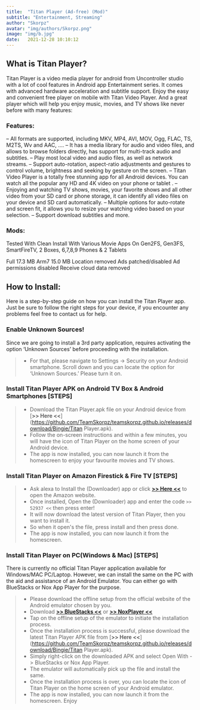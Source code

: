 ```yaml
---
title:  "Titan Player (Ad-free) (Mod)"
subtitle: "Entertainment, Streaming"
author: "Skorpz"
avatar: "img/authors/Skorpz.png"
image: "img/b.jpg"
date:   2021-12-28 10:10:12
---
```


## What is Titan Player?

Titan Player is a video media player for android from Uncontroller studio with a lot of cool features in Android app Entertainment series.
It comes with advanced hardware acceleration and subtitle support. Enjoy the easy and convenient free player on mobile with Titan Video Player.
And a great player which will help you enjoy music, movies, and TV shows like never before with many features:

### Features:
– All formats are supported, including MKV, MP4, AVI, MOV, Ogg, FLAC, TS, M2TS, Wv and AAC, ….
– It has a media library for audio and video files, and allows to browse folders directly, has support for multi-track audio and subtitles.
– Play most local video and audio files, as well as network streams.
– Support auto-rotation, aspect-ratio adjustments and gestures to control volume, brightness and seeking by gesture on the screen.
– Titan Video Player is a totally free stunning app for all Android devices. You can watch all the popular any HD and 4K video on your phone or tablet .
– Enjoying and watching TV shows, movies, your favorite shows and all other video from your SD card or phone storage, it can identify all video files on your device and SD card automatically.
– Multiple options for auto-rotate and screen fit, it allows you to resize your watching video based on your selection.
– Support download subtitles and more.

### Mods:
Tested With Clean Install With Various Movie Apps On Gen2FS, Gen3FS, SmartFireTV, 2 Boxes, 6,7,8,9 Phones & 2 Tablets

Full 17.3 MB
Arm7 15.0 MB
Location removed
Ads patched/disabled
Ad permissions disabled
Receive cloud data removed

## How to Install:
Here is a step-by-step guide on how you can install the Titan Player app.
Just be sure to follow the right steps for your device, if you encounter any problems feel free to contact us for help.

### Enable Unknown Sources!
Since we are going to install a 3rd party application, requires activating the option ‘Unknown Sources’ before proceeding with the installation.
> - For that, please navigate to Settings -> Security on your Android smartphone. Scroll down and you can locate the option for ‘Unknown Sources.’ Please turn it on.

### Install Titan Player APK on Android TV Box & Android Smartphones [STEPS]
> - Download the Titan Player.apk file on your Android device from [**>> Here <<**](https://github.com/TeamSkorpz/teamskorpz.github.io/releases/download/Bingie/Titan Player.apk).
> - Follow the on-screen instructions and within a few minutes, you will have the icon of Titan Player on the home screen of your Android device.
> - The app is now installed, you can now launch it from the homescreen to enjoy your favourite movies and TV shows.

### Install Titan Player on Amazon Firestick & Fire TV [STEPS]
> - Ask alexa to Install the (Downloader) app or click [**>> Here <<**](https://amzn.to/3oIIJhM) to open the Amazon website.
> - Once installed, Open the (Downloader) app and enter the code `>> 52937 <<` then press enter!
> - It will now download the latest version of Titan Player, then you want to install it.
> - So when it open's the file, press install and then press done.
> - The app is now installed, you can now launch it from the homescreen.

### Install Titan Player on PC(Windows & Mac) [STEPS]
There is currently no official Titan Player application available for Windows/MAC PC/Laptop. However, we can install the same on the PC with the aid and assistance of an Android Emulator.
You can either go with BlueStacks or Nox App Player for the purpose.

> - Please download the offline setup from the official website of the Android emulator chosen by you.
> - Download [**>> BlueStacks <<**](https://www.bluestacks.com/) or [**>> NoxPlayer <<**](https://www.bignox.com/)
> - Tap on the offline setup of the emulator to initiate the installation process.
> - Once the installation process is successful, please download the latest Titan Player APK file from [**>> Here <<**](https://github.com/TeamSkorpz/teamskorpz.github.io/releases/download/Bingie/Titan Player.apk).
> - Simply right-click on the downloaded APK and select Open With -> BlueStacks or Nox App Player.
> - The emulator will automatically pick up the file and install the same.
> - Once the installation process is over, you can locate the icon of Titan Player on the home screen of your Android emulator.
> - The app is now installed, you can now launch it from the homescreen. Enjoy